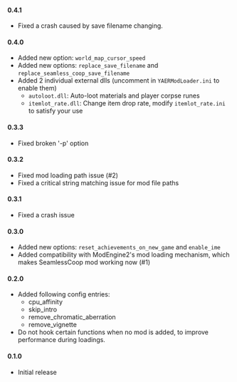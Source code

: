#### 0.4.1
* Fixed a crash caused by save filename changing.

#### 0.4.0
* Added new option: `world_map_cursor_speed`
* Added new options: `replace_save_filename` and `replace_seamless_coop_save_filename`
* Added 2 individual external dlls (uncomment in `YAERModLoader.ini` to enable them)
  * `autoloot.dll`: Auto-loot materials and player corpse runes
  * `itemlot_rate.dll`: Change item drop rate, modify `itemlot_rate.ini` to satisfy your use

#### 0.3.3
* Fixed broken '-p' option

#### 0.3.2
* Fixed mod loading path issue (#2)
* Fixed a critical string matching issue for mod file paths

#### 0.3.1
* Fixed a crash issue

#### 0.3.0
* Added new options: `reset_achievements_on_new_game` and `enable_ime`
* Added compatibility with ModEngine2's mod loading mechanism, which makes SeamlessCoop mod working now (#1)

#### 0.2.0
+ Added following config entries:
    - cpu_affinity
    - skip_intro
    - remove_chromatic_aberration
    - remove_vignette
+ Do not hook certain functions when no mod is added, to improve performance during loadings.

#### 0.1.0
* Initial release
